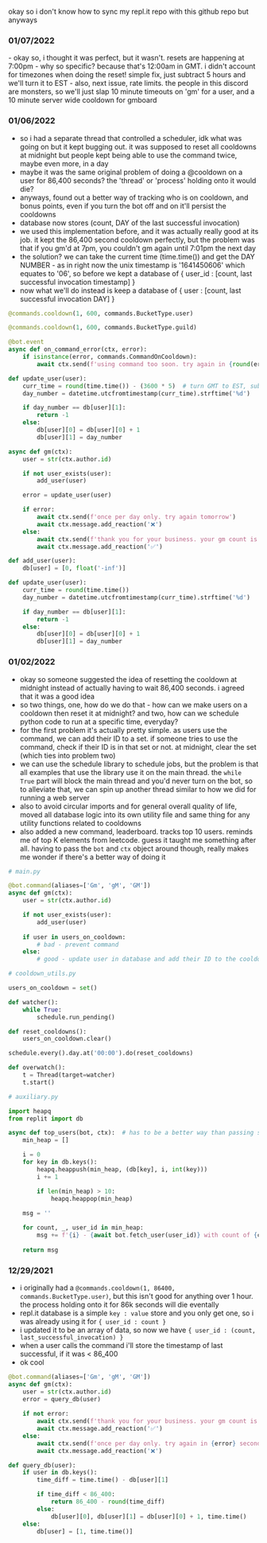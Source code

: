 okay so i don't know how to sync my repl.it repo with this github repo but anyways

<h3>01/07/2022</h3>
- okay so, i thought it was perfect, but it wasn't. resets are happening at 7:00pm - why so specific? because that's 12:00am in GMT. i didn't account for timezones when doing the reset! simple fix, just subtract 5 hours and we'll turn it to EST
- also, next issue, rate limits. the people in this discord are monsters, so we'll just slap 10 minute timeouts on 'gm' for a user, and a 10 minute server wide cooldown for gmboard

<h3>01/06/2022</h3>

- so i had a separate thread that controlled a scheduler, idk what was going on but it kept bugging out. it was supposed to reset all cooldowns at midnight but people kept being able to use the command twice, maybe even more, in a day
- maybe it was the same original problem of doing a @cooldown on a user for 86,400 seconds? the 'thread' or 'process' holding onto it would die?
- anyways, found out a better way of tracking who is on cooldown, and bonus points, even if you turn the bot off and on it'll persist the cooldowns
- database now stores (count, DAY of the last successful invocation)
- we used this implementation before, and it was actually really good at its job. it kept the 86,400 second cooldown perfectly, but the problem was that if you gm'd at 7pm, you couldn't gm again until 7:01pm the next day
- the solution? we can take the current time (time.time()) and get the DAY NUMBER - as in right now the unix timestamp is '1641450606' which equates to '06', so before we kept a database of { user_id : [count, last successful invocation timestamp] }
- now what we'll do instead is keep a database of { user : [count, last successful invocation DAY] }

```python
@commands.cooldown(1, 600, commands.BucketType.user)

@commands.cooldown(1, 600, commands.BucketType.guild)

@bot.event
async def on_command_error(ctx, error):
    if isinstance(error, commands.CommandOnCooldown):
        await ctx.send(f'using command too soon. try again in {round(error.retry_after)} seconds')
```

```python
def update_user(user):
    curr_time = round(time.time()) - (3600 * 5)  # turn GMT to EST, subtract 5 hours
    day_number = datetime.utcfromtimestamp(curr_time).strftime('%d')

    if day_number == db[user][1]:
        return -1
    else:
        db[user][0] = db[user][0] + 1
        db[user][1] = day_number
```

```python
async def gm(ctx):
    user = str(ctx.author.id)

    if not user_exists(user):
        add_user(user)

    error = update_user(user)

    if error:
        await ctx.send(f'once per day only. try again tomorrow')
        await ctx.message.add_reaction('❌')
    else:
        await ctx.send(f'thank you for your business. your gm count is {db[user][0]}')
        await ctx.message.add_reaction('✅')
```

```python
def add_user(user):
    db[user] = [0, float('-inf')]

def update_user(user):
    curr_time = round(time.time())
    day_number = datetime.utcfromtimestamp(curr_time).strftime('%d')

    if day_number == db[user][1]:
        return -1
    else:
        db[user][0] = db[user][0] + 1
        db[user][1] = day_number
```

<h3>01/02/2022</h3>

- okay so someone suggested the idea of resetting the cooldown at midnight instead of actually having to wait 86,400 seconds. i agreed that it was a good idea
- so two things, one, how do we do that - how can we make users on a cooldown then reset it at midnight? and two, how can we schedule python code to run at a specific time, everyday?
- for the first problem it's actually pretty simple. as users use the command, we can add their ID to a set. if someone tries to use the command, check if their ID is in that set or not. at midnight, clear the set (which ties into problem two)
- we can use the schedule library to schedule jobs, but the problem is that all examples that use the library use it on the main thread. the `while True` part will block the main thread and you'd never turn on the bot, so to alleviate that, we can spin up another thread similar to how we did for running a web server
- also to avoid circular imports and for general overall quality of life, moved all database logic into its own utility file and same thing for any utility functions related to cooldowns
- also added a new command, leaderboard. tracks top 10 users. reminds me of top K elements from leetcode. guess it taught me something after all. having to pass the `bot` and `ctx` object around though, really makes me wonder if there's a better way of doing it

```python
# main.py

@bot.command(aliases=['Gm', 'gM', 'GM'])
async def gm(ctx):
    user = str(ctx.author.id)

    if not user_exists(user):
        add_user(user)
    
    if user in users_on_cooldown:
        # bad - prevent command
    else:
        # good - update user in database and add their ID to the cooldown set
```

```python
# cooldown_utils.py

users_on_cooldown = set()

def watcher():
    while True:
        schedule.run_pending()

def reset_cooldowns():
    users_on_cooldown.clear()

schedule.every().day.at('00:00').do(reset_cooldowns)

def overwatch():
    t = Thread(target=watcher)
    t.start()
```

```python
# auxiliary.py

import heapq
from replit import db

async def top_users(bot, ctx):  # has to be a better way than passing stuff around all the time right
    min_heap = []

    i = 0
    for key in db.keys():
        heapq.heappush(min_heap, (db[key], i, int(key)))
        i += 1

        if len(min_heap) > 10:
            heapq.heappop(min_heap)
    
    msg = ''

    for count, _, user_id in min_heap:
        msg += f'{i} - {await bot.fetch_user(user_id)} with count of {count}'
    
    return msg
```

<h3>12/29/2021</h3>

- i originally had a `@commands.cooldown(1, 86400, commands.BucketType.user)`, but this isn't good for anything over 1 hour. the process holding onto it for 86k seconds will die eventally
- repl.it database is a simple `key : value` store and you only get one, so i was already using it for `{ user_id : count }`
- i updated it to be an array of data, so now we have `{ user_id : (count, last_successful_invocation) }`
- when a user calls the command i'll store the timestamp of last successful, if it was < 86_400
- ok cool

```python
@bot.command(aliases=['Gm', 'gM', 'GM'])
async def gm(ctx):
    user = str(ctx.author.id)
    error = query_db(user)
    
    if not error:
        await ctx.send(f'thank you for your business. your gm count is {db[user][0]}')
        await ctx.message.add_reaction('✅')
    else:
        await ctx.send(f'once per day only. try again in {error} seconds')
        await ctx.message.add_reaction('❌')
```

```python
def query_db(user):
    if user in db.keys():
        time_diff = time.time() - db[user][1]

        if time_diff < 86_400:
            return 86_400 - round(time_diff)
        else:
            db[user][0], db[user][1] = db[user][0] + 1, time.time()
    else:
        db[user] = [1, time.time()]
```
